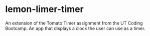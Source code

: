 # lemon-limer-timer
An extension of the Tomato Timer assignment from the UT Coding Bootcamp. An app that displays a clock the user can use as a timer. 
